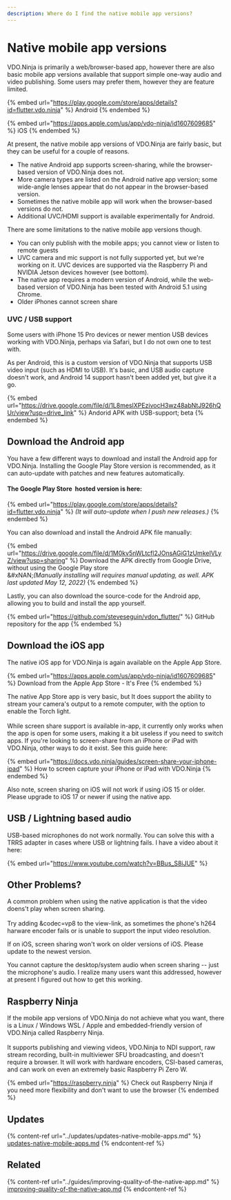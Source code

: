 ```yaml
---
description: Where do I find the native mobile app versions?
---
```


# Native mobile app versions

VDO.Ninja is primarily a web/browser-based app, however there are also basic mobile app versions available that support simple one-way audio and video publishing. Some users may prefer them, however they are feature limited.

{% embed url="https://play.google.com/store/apps/details?id=flutter.vdo.ninja" %}
Android
{% endembed %}

{% embed url="https://apps.apple.com/us/app/vdo-ninja/id1607609685" %}
iOS
{% endembed %}

At present, the native mobile app versions of VDO.Ninja are fairly basic, but they can be useful for a couple of reasons.

* The native Android app supports screen-sharing, while the browser-based version of VDO.Ninja does not.
* More camera types are listed on the Android native app version; some wide-angle lenses appear that do not appear in the browser-based version.
* Sometimes the native mobile app will work when the browser-based versions do not.
* Additional UVC/HDMI support is available experimentally for Android.

There are some limitations to the native mobile app versions though.

* You can only publish with the mobile apps; you cannot view or listen to remote guests
* UVC camera and mic support is not fully supported yet, but we're working on it. UVC devices are supported via the Raspberry Pi and NVIDIA Jetson devices however (see bottom).
* The native app requires a modern version of Android, while the web-based version of VDO.Ninja has been tested with Android 5.1 using Chrome.
* Older iPhones cannot screen share

### UVC / USB support

Some users with iPhone 15 Pro devices or newer mention USB devices working with VDO.Ninja, perhaps via Safari, but I do not own one to test with.

As per Android, this is a custom version of VDO.Ninja that supports USB video input (such as HDMI to USB). It's basic, and USB audio capture doesn't work, and Android 14 support hasn't been added yet, but give it a go.

{% embed url="https://drive.google.com/file/d/1L8meslXPEzivocH3wz48abNtJ926hQUr/view?usp=drive_link" %}
Andorid APK with USB-support; beta
{% endembed %}

## Download the Android app

You have a few different ways to download and install the Android app for VDO.Ninja. Installing the Google Play Store version is recommended, as it can auto-update with patches and new features automatically.

#### The **Google Play Store** <img src="../.gitbook/assets/image (116) (1).png" alt="" data-size="line"> hosted version is here:&#x20;

{% embed url="https://play.google.com/store/apps/details?id=flutter.vdo.ninja" %}
_(It will auto-update when I push new releases.)_
{% endembed %}

You can also download and install the Android APK file manually:

{% embed url="https://drive.google.com/file/d/1M0kv5nWLtcfl2JOnsAGiG1zUmkeIVLyZ/view?usp=sharing" %}
Download the APK directly from Google Drive, without using the Google Play store\
&#xNAN;_(Manually installing will requires manual updating, as well.  APK last updated May 12, 2022)_
{% endembed %}

Lastly, you can also download the source-code for the Android app, allowing you to build and install the app yourself.

{% embed url="https://github.com/steveseguin/vdon_flutter/" %}
GitHub repository for the app
{% endembed %}

## Download the iOS app

The native iOS app for VDO.Ninja is again available on the Apple App Store.&#x20;

{% embed url="https://apps.apple.com/us/app/vdo-ninja/id1607609685" %}
Download from the Apple App Store - It's Free
{% endembed %}

The native App Store app is very basic, but It does support the ability to stream your camera's output to a remote computer, with the option to enable the Torch light.\
\
While screen share support is available in-app, it currently only works when the app is open for some users, making it a bit useless if you need to switch apps. If you're looking to screen-share from an iPhone or iPad with VDO.Ninja, other ways to do it exist.  See this guide here:&#x20;

{% embed url="https://docs.vdo.ninja/guides/screen-share-your-iphone-ipad" %}
How to screen capture your iPhone or iPad with VDO.Ninja
{% endembed %}

Also note, screen sharing on iOS will not work if using iOS 15 or older. Please upgrade to iOS 17 or newer if using the native app.

## USB / Lightning based audio

USB-based microphones do not work normally.  You can solve this with a TRRS adapter in cases where USB or lightning fails.  I have a video about it here:

{% embed url="https://www.youtube.com/watch?v=BBus_S8iJUE" %}

## Other Problems?

A common problem when using the native application is that the video doens't play when screen sharing.\
\
Try adding \&codec=vp8 to the view-link, as sometimes the phone's h264 harware encoder fails or is unable to support the input video resolution.

If on iOS, screen sharing won't work on older versions of iOS. Please update to the newest version.

You cannot capture the desktop/system audio when screen sharing -- just the microphone's audio. I realize many users want this addressed, however at present I figured out how to get this working.

## Raspberry Ninja

If the mobile app versions of VDO.Ninja do not achieve what you want, there is a Linux / Windows WSL / Apple and embedded-friendly version of VDO.Ninja called Raspberry Ninja.\
\
It supports publishing and viewing videos, VDO.Ninja to NDI support, raw stream recording, built-in multiviewer SFU broadcasting,  and doesn't require a browser. It will work with hardware encoders, CSI-based cameras, and can work on even an extremely basic Raspberry Pi Zero W.

{% embed url="https://raspberry.ninja" %}
Check out Raspberry Ninja if you need more flexibility and don't want to use the browser
{% endembed %}

## Updates

{% content-ref url="../updates/updates-native-mobile-apps.md" %}
[updates-native-mobile-apps.md](../updates/updates-native-mobile-apps.md)
{% endcontent-ref %}

## Related

{% content-ref url="../guides/improving-quality-of-the-native-app.md" %}
[improving-quality-of-the-native-app.md](../guides/improving-quality-of-the-native-app.md)
{% endcontent-ref %}
